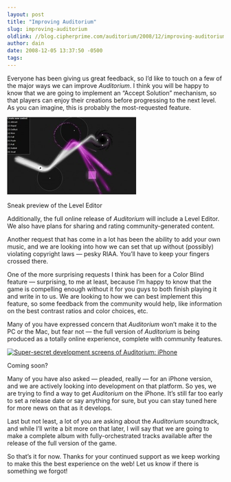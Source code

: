 ```yaml
---
layout: post
title: "Improving Auditorium"
slug: improving-auditorium
oldlink: //blog.cipherprime.com/auditorium/2008/12/improving-auditorium
author: dain
date: 2008-12-05 13:37:50 -0500
tags: 
---
```


Everyone has been giving us great feedback, so I’d like to touch on a few of the major ways we can improve _Auditorium_. I think you will be happy to know that we are going to implement an “Accept Solution” mechanism, so that players can enjoy their creations before progressing to the next level. As you can imagine, this is probably the most-requested feature.

[![Sneak preview of the Level Editor](/img/blog/level-editor-300x180.jpg "Sneak preview of the Level Editor")](/img/blog/level-editor.jpg)

Sneak preview of the Level Editor

Additionally, the full online release of _Auditorium_ will include a Level Editor. We also have plans for sharing and rating community-generated content.

Another request that has come in a lot has been the ability to add your own music, and we are looking into how we can set that up without (possibly) violating copyright laws — pesky RIAA. You’ll have to keep your fingers crossed there.

One of the more surprising requests I think has been for a Color Blind feature — surprising, to me at least, because I’m happy to know that the game is compelling enough without it for you guys to both finish playing it and write in to us. We are looking to how we can best implement this feature, so some feedback from the community would help, like information on the best contrast ratios and color choices, etc.

Many of you have expressed concern that _Auditorium_ won’t make it to the PC or the Mac, but fear not — the full version of _Auditorium_ is being produced as a totally online experience, complete with community features.

[![Super-secret development screens of Auditorium: iPhone](/img/blog/iphone_auditorium.png "Auditorium on iPhone")](/img/blog/iphone_auditorium.png)

Coming soon?

Many of you have also asked — pleaded, really — for an iPhone version, and we are actively looking into development on that platform. So yes, we are trying to find a way to get _Auditorium_ on the iPhone. It’s still far too early to set a release date or say anything for sure, but you can stay tuned here for more news on that as it develops.

Last but not least, a lot of you are asking about the _Auditorium_ soundtrack, and while I’ll write a bit more on that later, I will say that we are going to make a complete album with fully-orchestrated tracks available after the release of the full version of the game.

So that’s it for now. Thanks for your continued support as we keep working to make this the best experience on the web! Let us know if there is something we forgot!
